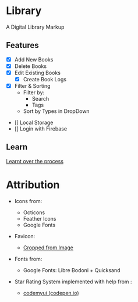 # Library

A Digital Library Markup

## Features

- [x] Add New Books
- [x] Delete Books
- [x] Edit Existing Books
    - [x] Create Book Logs
- [x] Filter & Sorting
    - Filter by:
        - Search
        - Tags
    - Sort by Types in DropDown
- [] Local Storage 
- [] Login with Firebase


## Learn

[Learnt over the process](./miss'n'take.md)

# Attribution

- Icons from:
    - Octicons
    - Feather Icons
    - Google Fonts

- Favicon: 
    - [Cropped from Image](https://www.vecteezy.com/vector-art/4629763-library-logo-icon-set)

- Fonts from:
    - Google Fonts: Libre Bodoni + Quicksand

- Star Rating System implemented with help from :
    - [codemyui (codepen.io)](https://codepen.io/ashleynolan/pen/MyqrPr?editors=0100)